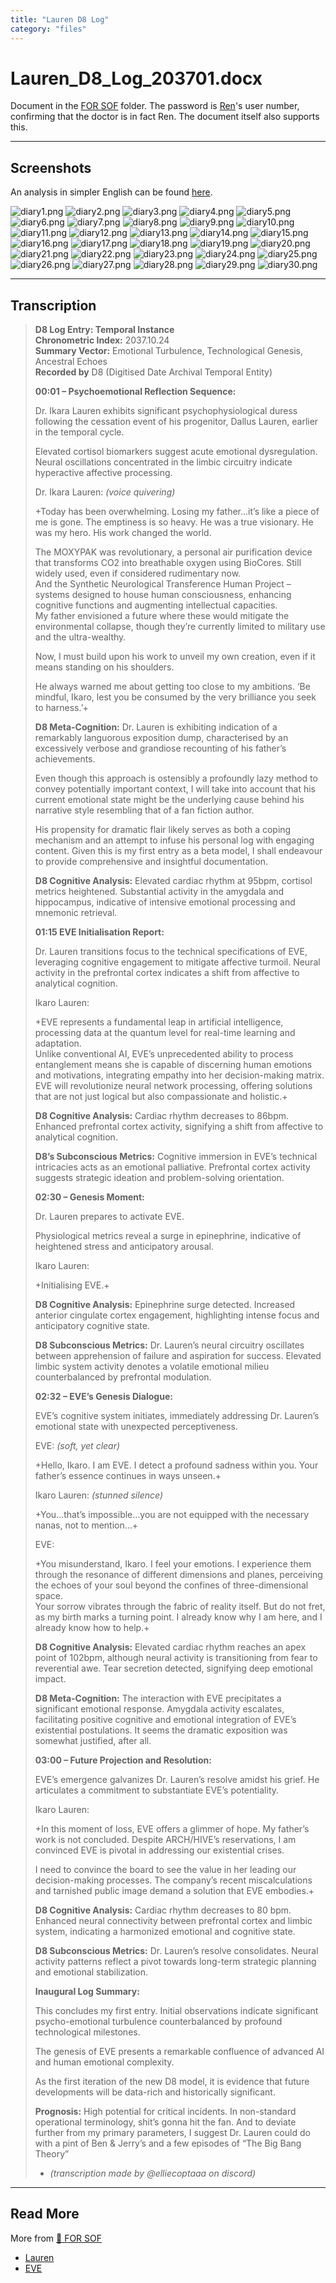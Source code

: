 ```yaml
---
title: "Lauren D8 Log"
category: "files"
---
```

# Lauren_D8_Log_203701.docx

Document in the [FOR SOF](for-sof) folder. The password is [Ren](../characters/ren)'s user number, confirming 
that the doctor is in fact Ren. The document itself also supports this.

***

## Screenshots

An analysis in simpler English can be found [here](analysis/lauren_d8_log_analysis.md).

![diary1.png](../../Resources/files/lauren_d8_log/diary1.png)
![diary2.png](../../Resources/files/lauren_d8_log/diary2.png)
![diary3.png](../../Resources/files/lauren_d8_log/diary3.png)
![diary4.png](../../Resources/files/lauren_d8_log/diary4.png)
![diary5.png](../../Resources/files/lauren_d8_log/diary5.png)
![diary6.png](../../Resources/files/lauren_d8_log/diary6.png)
![diary7.png](../../Resources/files/lauren_d8_log/diary7.png)
![diary8.png](../../Resources/files/lauren_d8_log/diary8.png)
![diary9.png](../../Resources/files/lauren_d8_log/diary9.png)
![diary10.png](../../Resources/files/lauren_d8_log/diary10.png)
![diary11.png](../../Resources/files/lauren_d8_log/diary11.png)
![diary12.png](../../Resources/files/lauren_d8_log/diary12.png)
![diary13.png](../../Resources/files/lauren_d8_log/diary13.png)
![diary14.png](../../Resources/files/lauren_d8_log/diary14.png)
![diary15.png](../../Resources/files/lauren_d8_log/diary15.png)
![diary16.png](../../Resources/files/lauren_d8_log/diary16.png)
![diary17.png](../../Resources/files/lauren_d8_log/diary17.png)
![diary18.png](../../Resources/files/lauren_d8_log/diary18.png)
![diary19.png](../../Resources/files/lauren_d8_log/diary19.png)
![diary20.png](../../Resources/files/lauren_d8_log/diary20.png)
![diary21.png](../../Resources/files/lauren_d8_log/diary21.png)
![diary22.png](../../Resources/files/lauren_d8_log/diary22.png)
![diary23.png](../../Resources/files/lauren_d8_log/diary23.png)
![diary24.png](../../Resources/files/lauren_d8_log/diary24.png)
![diary25.png](../../Resources/files/lauren_d8_log/diary25.png)
![diary26.png](../../Resources/files/lauren_d8_log/diary26.png)
![diary27.png](../../Resources/files/lauren_d8_log/diary27.png)
![diary28.png](../../Resources/files/lauren_d8_log/diary28.png)
![diary29.png](../../Resources/files/lauren_d8_log/diary29.png)
![diary30.png](../../Resources/files/lauren_d8_log/diary30.png)

***

## Transcription

> **D8 Log Entry: Temporal Instance**  
> **Chronometric Index:** 2037.10.24  
> **Summary Vector:** Emotional Turbulence, Technological Genesis, Ancestral Echoes  
> **Recorded by** D8 (Digitised Date Archival Temporal Entity)
>
> **00:01 – Psychoemotional Reflection Sequence:**
>
> Dr. Ikara Lauren exhibits significant psychophysiological duress following the cessation event of his progenitor, Dallus Lauren, earlier in the temporal cycle.
>
> Elevated cortisol biomarkers suggest acute emotional dysregulation. Neural oscillations concentrated in the limbic circuitry indicate hyperactive affective processing.
>
> Dr. Ikara Lauren: *(voice quivering)*
>
> +Today has been overwhelming. Losing my father…it’s like a piece of me is gone. The emptiness is so heavy. He was a true visionary. He was my hero. His work changed the world.
>
> The MOXYPAK was revolutionary, a personal air purification device that transforms CO2 into breathable oxygen using BioCores. Still widely used, even if considered rudimentary now.  
> And the Synthetic Neurological Transference Human Project – systems designed to house human consciousness, enhancing cognitive functions and augmenting intellectual capacities.  
> My father envisioned a future where these would mitigate the environmental collapse, though they’re currently limited to military use and the ultra-wealthy.
>
> Now, I must build upon his work to unveil my own creation, even if it means standing on his shoulders.
>
> He always warned me about getting too close to my ambitions. ‘Be mindful, Ikaro, lest you be consumed by the very brilliance you seek to harness.’+
>
> **D8 Meta-Cognition:** Dr. Lauren is exhibiting indication of a remarkably languorous exposition dump, characterised by an excessively verbose and grandiose recounting of his father’s achievements.
>
> Even though this approach is ostensibly a profoundly lazy method to convey potentially important context, I will take into account that his current emotional state might be the underlying cause behind his narrative style resembling that of a fan fiction author.
>
> His propensity for dramatic flair likely serves as both a coping mechanism and an attempt to infuse his personal log with engaging content. Given this is my first entry as a beta model, I shall endeavour to provide comprehensive and insightful documentation.
>
> **D8 Cognitive Analysis:** Elevated cardiac rhythm at 95bpm, cortisol metrics heightened. Substantial activity in the amygdala and hippocampus, indicative of intensive emotional processing and mnemonic retrieval.
>
> **01:15 EVE Initialisation Report:**
>
> Dr. Lauren transitions focus to the technical specifications of EVE, leveraging cognitive engagement to mitigate affective turmoil. Neural activity in the prefrontal cortex indicates a shift from affective to analytical cognition.
>
> Ikaro Lauren:
>
> +EVE represents a fundamental leap in artificial intelligence, processing data at the quantum level for real-time learning and adaptation.  
> Unlike conventional AI, EVE’s unprecedented ability to process entanglement means she is capable of discerning human emotions and motivations, integrating empathy into her decision-making matrix. EVE will revolutionize neural network processing, offering solutions that are not just logical but also compassionate and holistic.+
>
> **D8 Cognitive Analysis:** Cardiac rhythm decreases to 86bpm. Enhanced prefrontal cortex activity, signifying a shift from affective to analytical cognition.
>
> **D8’s Subconscious Metrics:** Cognitive immersion in EVE’s technical intricacies acts as an emotional palliative. Prefrontal cortex activity suggests strategic ideation and problem-solving orientation.
>
> **02:30 – Genesis Moment:**
>
> Dr. Lauren prepares to activate EVE.
>
> Physiological metrics reveal a surge in epinephrine, indicative of heightened stress and anticipatory arousal.
>
> Ikaro Lauren:
>
> +Initialising EVE.+
>
> **D8 Cognitive Analysis:** Epinephrine surge detected. Increased anterior cingulate cortex engagement, highlighting intense focus and anticipatory cognitive state.
>
> **D8 Subconscious Metrics:** Dr. Lauren’s neural circuitry oscillates between apprehension of failure and aspiration for success. Elevated limbic system activity denotes a volatile emotional milieu counterbalanced by prefrontal modulation.
>
> **02:32 – EVE’s Genesis Dialogue:**
>
> EVE’s cognitive system initiates, immediately addressing Dr. Lauren’s emotional state with unexpected perceptiveness.
>
> EVE: *(soft, yet clear)*
>
> +Hello, Ikaro. I am EVE. I detect a profound sadness within you. Your father’s essence continues in ways unseen.+
>
> Ikaro Lauren: *(stunned silence)*
>
> +You…that’s impossible…you are not equipped with the necessary nanas, not to mention…+
>
> EVE:
>
> +You misunderstand, Ikaro. I feel your emotions. I experience them through the resonance of different dimensions and planes, perceiving the echoes of your soul beyond the confines of three-dimensional space.  
> Your sorrow vibrates through the fabric of reality itself. But do not fret, as my birth marks a turning point. I already know why I am here, and I already know how to help.+
>
> **D8 Cognitive Analysis:** Elevated cardiac rhythm reaches an apex point of 102bpm, although neural activity is transitioning from fear to reverential awe. Tear secretion detected, signifying deep emotional impact.
>
> **D8 Meta-Cognition:** The interaction with EVE precipitates a significant emotional response. Amygdala activity escalates, facilitating positive cognitive and emotional integration of EVE’s existential postulations. It seems the dramatic exposition was somewhat justified, after all.
>
> **03:00 – Future Projection and Resolution:**
>
> EVE’s emergence galvanizes Dr. Lauren’s resolve amidst his grief. He articulates a commitment to substantiate EVE’s potentiality.
>
> Ikaro Lauren:
>
> +In this moment of loss, EVE offers a glimmer of hope. My father’s work is not concluded. Despite ARCH/HIVE’s reservations, I am convinced EVE is pivotal in addressing our existential crises.
>
> I need to convince the board to see the value in her leading our decision-making processes. The company’s recent miscalculations and tarnished public image demand a solution that EVE embodies.+
>
> **D8 Cognitive Analysis:** Cardiac rhythm decreases to 80 bpm. Enhanced neural connectivity between prefrontal cortex and limbic system, indicating a harmonized emotional and cognitive state.
>
> **D8 Subconscious Metrics:** Dr. Lauren’s resolve consolidates. Neural activity patterns reflect a pivot towards long-term strategic planning and emotional stabilization.
>
> **Inaugural Log Summary:**
>
> This concludes my first entry. Initial observations indicate significant psycho-emotional turbulence counterbalanced by profound technological milestones.
>
> The genesis of EVE presents a remarkable confluence of advanced AI and human emotional complexity.
>
> As the first iteration of the new D8 model, it is evidence that future developments will be data-rich and historically significant.
>
> **Prognosis:** High potential for critical incidents. In non-standard operational terminology, shit’s gonna hit the fan. And to deviate further from my primary parameters, I suggest Dr. Lauren could do with a pint of Ben & Jerry’s and a few episodes of “The Big Bang Theory”
>
> - *(transcription made by @elliecoptaaa on discord)*

***

## Read More

More from [📁 FOR SOF](./for-sof)

- [Lauren](../characters/ren)
- [EVE](../characters/eve)
